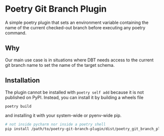 # Poetry Git Branch Plugin
A simple poetry plugin that sets an environment variable containing the name of the current checked-out branch before executing any poetry command.

## Why
Our main use case is in situations where DBT needs access to the current git branch name to set the name of the target schema.

## Installation
The plugin cannot be installed with `poetry self add` because it is not published on PyPI.
Instead, you can install it by building a wheels file
```bash
poetry build
```
and installing it with your system-wide or pyenv-wide pip.
```bash
# not inside pycharm nor inside a poetry shell
pip install /path/to/poetry-git-branch-plugin/dist/poetry_git_branch_plugin-0.1.0-py3-none-any.whl
```
